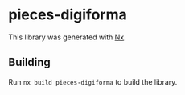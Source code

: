 # pieces-digiforma

This library was generated with [Nx](https://nx.dev).

## Building

Run `nx build pieces-digiforma` to build the library.
